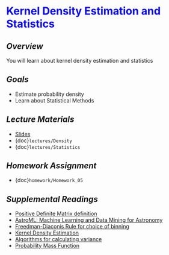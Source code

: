 # <span style="color: blue;"><b>Kernel Density Estimation and Statistics</b></span>

## *Overview*
You will learn about kernel density estimation and statistics

## *Goals*
* Estimate probability density
* Learn about Statistical Methods

## *Lecture Materials*
* [Slides](https://docs.google.com/presentation/d/1XZoeBdXzhcfezIbUrH0a9-4-QmM-5iNksLCB7X4q1wI/edit?usp=sharing)
* {doc}`lectures/Density`
* {doc}`lectures/Statistics`

## *Homework Assignment*
* {doc}`homework/Homework_05`

## *Supplemental Readings*
  * [Positive Definite Matrix definition](https://en.wikipedia.org/wiki/Positive-definite_matrix)
  * [AstroML: Machine Learning and Data Mining for Astronomy](http://www.astroml.org)
  * [Freedman-Diaconis Rule for choice of binning](https://en.wikipedia.org/wiki/Freedman–Diaconis_rule)
  * [Kernel Density Estimation](https://en.wikipedia.org/wiki/Kernel_density_estimation)
  * [Algorithms for calculating variance](https://en.wikipedia.org/wiki/Algorithms_for_calculating_variance)
  * [Probability Mass Function](https://en.wikipedia.org/wiki/Probability_mass_function)
